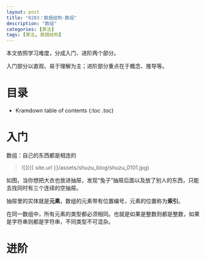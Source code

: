 ```yaml
---
layout: post
title: "0203：数据结构-数组"
description: "数组"
categories: [算法]
tags: [算法, 数据结构]
---
```


本文依照学习难度，分成入门、进阶两个部分。

入门部分以直观、易于理解为主；进阶部分重点在于概念、推导等。

# 目录

* Kramdown table of contents
{:toc .toc}

# 入门 

数组：自己的东西都是相连的

> ![]({{ site.url }}/assets/shuzu_blog/shuzu_0101.jpg)

如图，当你想把大衣也放进抽屉，发现“兔子”抽屉后面以及放了别人的东西，只能去找同时有三个连续的空抽屉。

抽屉里的实体就是**元素**，数组的元素带有位置编号，元素的位置称为**索引**。

在同一数组中，所有元素的类型都必须相同。也就是如果是整数则都是整数，如果是字符串则都是字符串，不同类型不可混杂。



# 进阶 

[^1]: 参考文献.
[1] 算法图解 Aditya Bhargava (作者) 袁国忠 (译者)